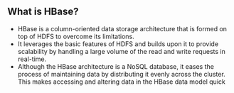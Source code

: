 ## What is HBase?
- HBase is a column-oriented data storage architecture that is formed on top of HDFS to overcome its limitations. 
- It leverages the basic features of HDFS and builds upon it to provide scalability by handling a large volume of the read and write requests in real-time. 
- Although the HBase architecture is a NoSQL database, it eases the process of maintaining data by distributing it evenly across the cluster. This makes accessing and altering data in the HBase data model quick
